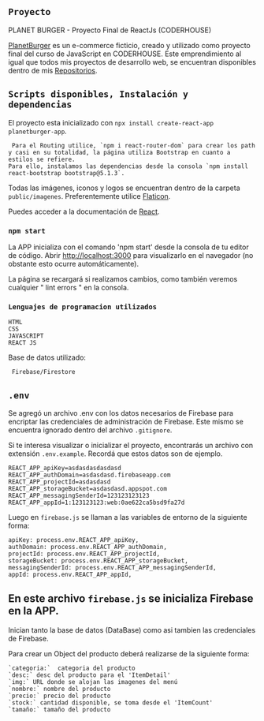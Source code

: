 ## `Proyecto`

PLANET BURGER - Proyecto Final de ReactJs (CODERHOUSE)

[PlanetBurger](https://lautarofrias.github.io/PlanetBurger/) es un e-commerce ficticio, creado y utilizado como proyecto final del curso de JavaScript en CODERHOUSE.
Este emprendimiento al igual que todos mis proyectos de desarrollo web, se encuentran disponibles dentro de mis [Repositorios](https://github.com/LautaroFrias).

## `Scripts disponibles, Instalación y dependencias`

El proyecto esta inicializado con `npx install create-react-app planetburger-app`.

     Para el Routing utilice, `npm i react-router-dom` para crear los path y casi en su totalidad, la página utiliza Bootstrap en cuanto a estilos se refiere.
    Para ello, instalamos las dependencias desde la consola `npm install react-bootstrap bootstrap@5.1.3`.

Todas las imágenes, iconos y logos se encuentran dentro de la carpeta `public/imagenes`.
Preferentemente utilice [Flaticon](https://www.flaticon.es/).

Puedes acceder a la documentación de [React](https://reactjs.org/).

### `npm start`

La APP inicializa con el comando 'npm start' desde la consola de tu editor de código.
Abrir [http://localhost:3000](http://localhost:3000) para visualizarlo en el navegador (no obstante esto ocurre automáticamente).

La página se recargará si realizamos cambios, como también veremos cualquier " lint errors " en la consola.

### `Lenguajes de programacion utilizados`

    HTML
    CSS
    JAVASCRIPT
    REACT JS

Base de datos utilizado:

     Firebase/Firestore

## `.env`

Se agregó un archivo .env con los datos necesarios de Firebase para encriptar las credenciales de administración de Firebase.
Este mismo se encuentra ignorado dentro del archivo `.gitignore`.

Si te interesa visualizar o inicializar el proyecto, encontrarás un archivo con extensión `.env.example`.
Recordá que estos datos son de ejemplo.

    REACT_APP_apiKey=asdasdasdasdasd
    REACT_APP_authDomain=asdasdasd.firebaseapp.com
    REACT_APP_projectId=asdasdasd
    REACT_APP_storageBucket=asdasdasd.appspot.com
    REACT_APP_messagingSenderId=123123123123
    REACT_APP_appId=1:123123123:web:0ae622ca5bsd9fa27d

Luego en `firebase.js` se llaman a las variables de entorno de la siguiente forma:

    apiKey: process.env.REACT_APP_apiKey,
    authDomain: process.env.REACT_APP_authDomain,
    projectId: process.env.REACT_APP_projectId,
    storageBucket: process.env.REACT_APP_storageBucket,
    messagingSenderId: process.env.REACT_APP_messagingSenderId,
    appId: process.env.REACT_APP_appId,

## En este archivo `firebase.js` se inicializa Firebase en la APP.

Inician tanto la base de datos (DataBase) como asi tambien las credenciales de Firebase.

Para crear un Object del producto deberá realizarse de la siguiente forma:

    `categoria:`  categoria del producto
    `desc:` desc del producto para el 'ItemDetail'
    `img:` URL donde se alojan las imagenes del menú
    `nombre:` nombre del producto
    `precio:` precio del producto
    `stock:` cantidad disponible, se toma desde el 'ItemCount'
    `tamaño:` tamaño del producto
